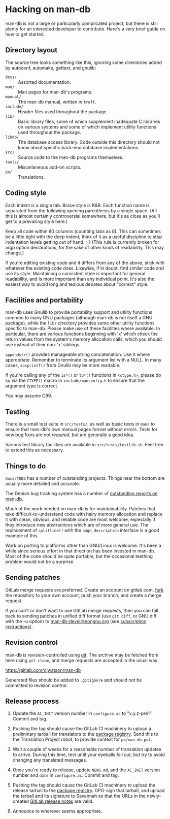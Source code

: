 Hacking on man-db
=================

man-db is not a large or particularly complicated project, but there is
still plenty for an interested developer to contribute. Here's a very brief
guide on how to get started.


Directory layout
----------------

The source tree looks something like this, ignoring some directories added
by autoconf, automake, gettext, and gnulib:

<dl>
  <dt><code>docs/</code></dt>
  <dd>Assorted documentation.</dd>

  <dt><code>man/</code></dt>
  <dd>Man pages for man-db's programs.</dd>

  <dt><code>manual/</code></dt>
  <dd>The man-db manual, written in <code>troff</code>.</dd>

  <dt><code>include/</code></dt>
  <dd>Header files used throughout the package.</dd>

  <dt><code>lib/</code></dt>
  <dd>
    Basic library files, some of which supplement inadequate C libraries on
    various systems and some of which implement utility functions used
    throughout the package.
  </dd>

  <dt><code>libdb/</code></dt>
  <dd>
    The database access library. Code outside this directory should not know
    about specific back-end database implementations.
  </dd>

  <dt><code>src/</code></dt>
  <dd>Source code to the man-db programs themselves.</dd>

  <dt><code>tools/</code></dt>
  <dd>Miscellaneous add-on scripts.</dd>

  <dt><code>po/</code></dt>
  <dd>Translations.</dd>
</dl>


Coding style
------------

Each indent is a single tab. Brace style is K&R. Each function name is
separated from the following opening parenthesis by a single space. (All
this is almost certainly controversial somewhere, but it's as close as
you'll get to a prevailing style here.)

Keep all code within 80 columns (counting tabs as 8). This can sometimes be
a little tight with the deep indent; think of it as a useful discipline to
stop indentation levels getting out of hand. :-) (This rule is currently
broken for argp option declarations, for the sake of other kinds of
readability. This may change.)

If you're editing existing code and it differs from any of the above, stick
with whatever the existing code does. Likewise, if in doubt, find similar
code and use its style. Maintaining a consistent style is important for
general readability, and is more important than any individual point. It's
also the easiest way to avoid long and tedious debates about "correct"
style.


Facilities and portability
--------------------------

man-db uses Gnulib to provide portability support and utility functions
common to many GNU packages (although man-db is not itself a GNU package),
while the `lib/` directory provides some other utility functions specific to
man-db. Please make use of these facilities where available. In particular,
there are various functions beginning with 'x' which check the return values
from the system's memory allocation calls, which you should use instead of
their non-'x' siblings.

`appendstr()` provides manageable string concatenation. Use it where
appropriate. Remember to terminate its argument list with a NULL. In many
cases, `xasprintf()` from Gnulib may be more readable.

If you're calling any of the `is*()` or `to*()` functions in `<ctype.h>`,
please do so via the `CTYPE()` macro in `include/manconfig.h` to ensure that
the argument type is correct.

You may assume C99.


Testing
-------

There is a small test suite in `src/tests/`, as well as basic tests in
`man/` to ensure that man-db's own manual pages format without errors. Tests
for new bug fixes are not *required*, but are generally a good idea.

Various test library facilities are available in `src/tests/testlib.sh`.
Feel free to extend this as necessary.


Things to do
------------

`docs/TODO` has a number of outstanding projects. Things near the bottom are
usually more detailed and accurate.

The Debian bug tracking system has a number of [outstanding reports on
man-db](https://bugs.debian.org/cgi-bin/pkgreport.cgi?pkg=man-db;ordering=upstream).

Much of the work needed on man-db is for maintainability. Patches that take
difficult-to-understand code with hairy memory allocation and replace it
with clean, obvious, and reliable code are most welcome, especially if they
introduce new abstractions which are of more general use. The replacement of
`splitline()` with the `page_description` interface is a good example of
this.

Work on porting to platforms other than GNU/Linux is welcome. It's been a
while since serious effort in that direction has been invested in man-db.
Most of the code should be quite portable, but the occasional teething
problem would not be a surprise.


Sending patches
---------------

GitLab merge requests are preferred. Create an account on gitlab.com,
[fork](https://gitlab.com/cjwatson/man-db/-/forks/new) the repository to
your own account, push your branch, and create a merge request.

If you can't or don't want to use GitLab merge requests, then you can fall
back to sending patches in unified diff format (use `git diff`, or GNU diff
with the -u option) to man-db-devel@nongnu.org (see [subscription
instructions](https://lists.nongnu.org/mailman/listinfo/man-db-devel)).


Revision control
----------------

man-db is revision-controlled using [git](https://git-scm.com/). The archive
may be fetched from here using `git clone`, and merge requests are accepted
in the usual way:

  https://gitlab.com/cjwatson/man-db

Generated files should be added to `.gitignore` and should not be committed
to revision control.


Release process
---------------

1. Update the `AC_INIT` version number in `configure.ac` to "x.y.z-pre1".
   Commit and tag.

2. Pushing the tag should cause the GitLab CI machinery to upload a
   preliminary tarball for translators to the [package
   registry](https://gitlab.com/cjwatson/man-db/-/packages). Send this to
   the Translation Project robot, to provide context for `po/man-db.pot`.

3. Wait a couple of weeks for a reasonable number of translation updates to
   arrive. During this time, test until your eyeballs fall out, but try to
   avoid changing any translated messages.

4. Once you're ready to release, update `NEWS.md`, and
   the `AC_INIT` version number and `date` in `configure.ac`. Commit and
   tag.

5. Pushing the tag should cause the GitLab CI machinery to upload the
   release tarball to the [package
   registry](https://gitlab.com/cjwatson/man-db/-/packages). GPG-sign that
   tarball, and upload the tarball and its signature to Savannah so that the
   URLs in the newly-created [GitLab release
   notes](https://gitlab.com/cjwatson/man-db/-/releases) are valid.

6. Announce to wherever seems appropriate.
